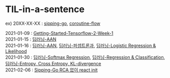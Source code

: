 # TIL-in-a-sentence
ex) 20XX-XX-XX : [sipping-go](https://github.com/ko-ing/sipping-go), [coroutine-flow](https://grizzled-saxophone-561.notion.site/6-Asynchronous-Flow-89753b90c86f4c71a452fd7514840803)

2021-01-09 : [Getting-Started-Tensorflow-2-Week-1](https://www.coursera.org/learn/getting-started-with-tensor-flow2/supplement/pfRcL/google-colab-resources)  
2021-01-15 : [딥러닝-AAN](https://www.youtube.com/watch?v=PyzBX93icz0&list=PL_iJu012NOxdDZEygsVG4jS8srnSdIgdn&index=5)  
2021-01-16 : [딥러닝-AAN](https://www.youtube.com/watch?v=2726YGYuRvU&list=PL_iJu012NOxdDZEygsVG4jS8srnSdIgdn&index=6), [딥러닝-퍼셉트론과](https://www.youtube.com/watch?v=sDkFJD3UQyY&list=PL_iJu012NOxdDZEygsVG4jS8srnSdIgdn&index=7), [딥러닝-Logistic Regression & Likelihood](https://www.youtube.com/watch?v=CzeOFc9ngwo&list=PL_iJu012NOxdDZEygsVG4jS8srnSdIgdn&index=8)  
2021-01-30 : [딥러닝-Softmax Regression](https://www.youtube.com/watch?v=NKFT3MnghJc&list=PL_iJu012NOxdDZEygsVG4jS8srnSdIgdn&index=9), [딥러닝-Regression & Classification](https://www.youtube.com/watch?v=gNRIUpjidJI&list=PL_iJu012NOxdDZEygsVG4jS8srnSdIgdn&index=10), [딥러닝-Entropy, Cross Entropy, KL-divergence](https://www.youtube.com/watch?v=z1k8HVU4Mxc&list=PL_iJu012NOxdDZEygsVG4jS8srnSdIgdn&index=11)  
2021-02-06 : [Sipping-Go RCA 없이 react init](https://github.com/ko-ing/sipping-go)  
